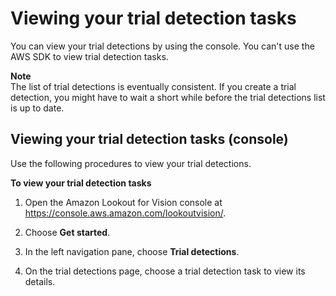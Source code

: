 # Viewing your trial detection tasks<a name="view-trial-detections"></a>

You can view your trial detections by using the console\. You can't use the AWS SDK to view trial detection tasks\.

**Note**  
The list of trial detections is eventually consistent\. If you create a trial detection, you might have to wait a short while before the trial detections list is up to date\. 

## Viewing your trial detection tasks \(console\)<a name="view-trial-detections-console"></a>

Use the following procedures to view your trial detections\. 

**To view your trial detection tasks**

1. Open the Amazon Lookout for Vision console at [ https://console\.aws\.amazon\.com/lookoutvision/]( https://console.aws.amazon.com/lookoutvision/)\.

1. Choose **Get started**\. 

1. In the left navigation pane, choose **Trial detections**\. 

1. On the trial detections page, choose a trial detection task to view its details\.